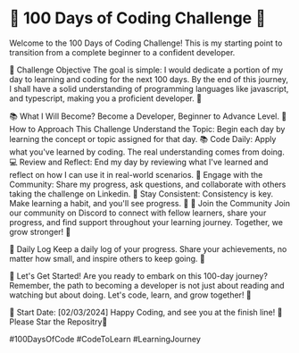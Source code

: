 # 🚀 100 Days of Coding Challenge 🚀
Welcome to the 100 Days of Coding Challenge! This is my starting point to transition from a complete beginner to a confident developer.

🎯 Challenge Objective
The goal is simple: I would dedicate a portion of my day to learning and coding for the next 100 days. By the end of this journey, I shall have a solid understanding of programming languages like javascript, and typescript, making you a proficient developer. 🌈

📚 What I Will Become?
Become a Developer, Beginner to Advance Level.
📖 How to Approach This Challenge
Understand the Topic: Begin each day by learning the concept or topic assigned for that day. 📚
Code Daily: Apply what you've learned by coding. The real understanding comes from doing. 💻
Review and Reflect: End my day by reviewing what I've learned and reflect on how I can use it in real-world scenarios. 🤔
Engage with the Community: Share my progress, ask questions, and collaborate with others taking the challenge on Linkedin. 👥
Stay Consistent: Consistency is key. Make learning a habit, and you'll see progress. 🌱
🤝 Join the Community
Join our community on Discord to connect with fellow learners, share your progress, and find support throughout your learning journey. Together, we grow stronger! 🌟

📝 Daily Log
Keep a daily log of your progress. Share your achievements, no matter how small, and inspire others to keep going. 💪

💪 Let's Get Started!
Are you ready to embark on this 100-day journey? Remember, the path to becoming a developer is not just about reading and watching but about doing. Let's code, learn, and grow together! 🚀

📅 Start Date: [02/03/2024]
Happy Coding, and see you at the finish line! 🏁 Please Star the Repositry🌟

#100DaysOfCode #CodeToLearn #LearningJourney
